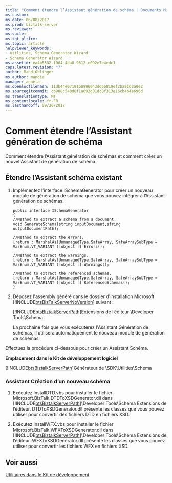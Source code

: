 ```yaml
---
title: "Comment étendre l’Assistant génération de schéma | Documents Microsoft"
ms.custom: 
ms.date: 06/08/2017
ms.prod: biztalk-server
ms.reviewer: 
ms.suite: 
ms.tgt_pltfrm: 
ms.topic: article
helpviewer_keywords:
- utilities, Schema Generator Wizard
- Schema Generator Wizard
ms.assetid: ea4b5532-f904-4da0-9612-e092e7e4edc1
caps.latest.revision: "7"
author: MandiOhlinger
ms.author: mandia
manager: anneta
ms.openlocfilehash: 11db44e07191b0996043dd6b819ef2ba9162a0e2
ms.sourcegitcommit: cb908c540d8f1a692d01dc8f313e16cb4b4e696d
ms.translationtype: MT
ms.contentlocale: fr-FR
ms.lasthandoff: 09/20/2017
---
```

# <a name="how-to-extend-the-schema-generator-wizard"></a>Comment étendre l’Assistant génération de schéma
Comment étendre l’Assistant génération de schémas et comment créer un nouvel Assistant de génération de schéma.  
  
## <a name="extend-the-existing-schema-wizard"></a>Étendre l’Assistant schéma existant  
  
1.  Implémentez l’interface ISchemaGenerator pour créer un nouveau module de génération de schéma que vous pouvez intégrer à l’Assistant génération de schémas.  
  
    ```  
    public interface ISchemaGenerator  
    {  
    //Method to extract a schema from a document.  
    void GenerateSchema(string inputDocument,string outputDocumentPath);  
  
    //Method to extract the errors.  
    [return : MarshalAs(UnmanagedType.SafeArray, SafeArraySubType = VarEnum.VT_VARIANT )]object [] Errors();  
  
    //Method to extract the warnings.  
    [return : MarshalAs(UnmanagedType.SafeArray, SafeArraySubType = VarEnum.VT_VARIANT )]object [] Warnings();  
  
    //Method to extract the referenced schemas.  
    [return : MarshalAs(UnmanagedType.SafeArray, SafeArraySubType = VarEnum.VT_VARIANT )]object [] ReferencedSchemas();  
    }  
    ```  
  
2.  Déposez l'assembly généré dans le dossier d'installation Microsoft [!INCLUDE[btsBizTalkServerNoVersion](../includes/btsbiztalkservernoversion-md.md)] suivant :  
  
     [!INCLUDE[btsBiztalkServerPath](../includes/btsbiztalkserverpath-md.md)]Extensions de l’éditeur \Developer Tools\Schema  
  
     La prochaine fois que vous exécuterez l'Assistant Génération de schémas, il utilisera automatiquement le nouveau module de génération de schémas.  
  
 Effectuez la procédure ci-dessous pour créer un Assistant Schéma.  
  
 **Emplacement dans le Kit de développement logiciel**  
  
 [!INCLUDE[btsBiztalkServerPath](../includes/btsbiztalkserverpath-md.md)]Générateur de \SDK\Utilities\Schema  
  
### <a name="create-a-new-schema-wizard"></a>Assistant Création d’un nouveau schéma  
  
1.  Exécutez InstallDTD.vbs pour installer le fichier Microsoft.BizTalk.DTDToXSDGenerator.dll dans [!INCLUDE[btsBiztalkServerPath](../includes/btsbiztalkserverpath-md.md)]\Developer Tools\Schema Extensions de l’éditeur. DTDToXSDGenerator.dll présente les classes que vous pouvez utiliser pour convertir des fichiers DTD en fichiers XSD.  
  
2.  Exécutez InstallWFX.vbs pour installer le fichier Microsoft.BizTalk.WFXToXSDGenerator.dll dans [!INCLUDE[btsBiztalkServerPath](../includes/btsbiztalkserverpath-md.md)]\Developer Tools\Schema Extensions de l’éditeur. WFXToXSDGenerator.dll présente les classes que vous pouvez utiliser pour convertir les fichiers WFX en fichiers XSD.  
  
## <a name="see-also"></a>Voir aussi  
 [Utilitaires dans le Kit de développement](../core/utilities-in-the-sdk.md)